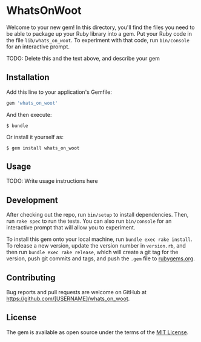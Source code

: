 # WhatsOnWoot

Welcome to your new gem! In this directory, you'll find the files you need to be able to package up your Ruby library into a gem. Put your Ruby code in the file `lib/whats_on_woot`. To experiment with that code, run `bin/console` for an interactive prompt.

TODO: Delete this and the text above, and describe your gem

## Installation

Add this line to your application's Gemfile:

```ruby
gem 'whats_on_woot'
```

And then execute:

    $ bundle

Or install it yourself as:

    $ gem install whats_on_woot

## Usage

TODO: Write usage instructions here

## Development

After checking out the repo, run `bin/setup` to install dependencies. Then, run `rake spec` to run the tests. You can also run `bin/console` for an interactive prompt that will allow you to experiment.

To install this gem onto your local machine, run `bundle exec rake install`. To release a new version, update the version number in `version.rb`, and then run `bundle exec rake release`, which will create a git tag for the version, push git commits and tags, and push the `.gem` file to [rubygems.org](https://rubygems.org).

## Contributing

Bug reports and pull requests are welcome on GitHub at https://github.com/[USERNAME]/whats_on_woot.


## License

The gem is available as open source under the terms of the [MIT License](http://opensource.org/licenses/MIT).

